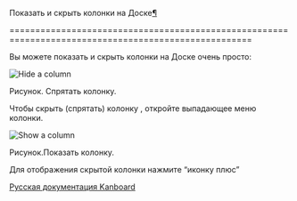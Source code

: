 Показать и скрыть колонки на Доске[¶](#show-and-hide-columns-on-the-board "Ссылка на этот заголовок")

=====================================================================================================



Вы можете показать и скрыть колонки на Доске очень просто:



![Hide a column](screenshots/hide-column.png)



Рисунок. Спрятать колонку.



Чтобы скрыть (спрятать) колонку , откройте выпадающее меню колонки.



![Show a column](screenshots/show-column.png)



Рисунок.Показать колонку.



Для отображения скрытой колонки нажмите “иконку плюс”



 



 



 



 



 



 



[Русская документация Kanboard](http://kanboard.ru/doc/)

